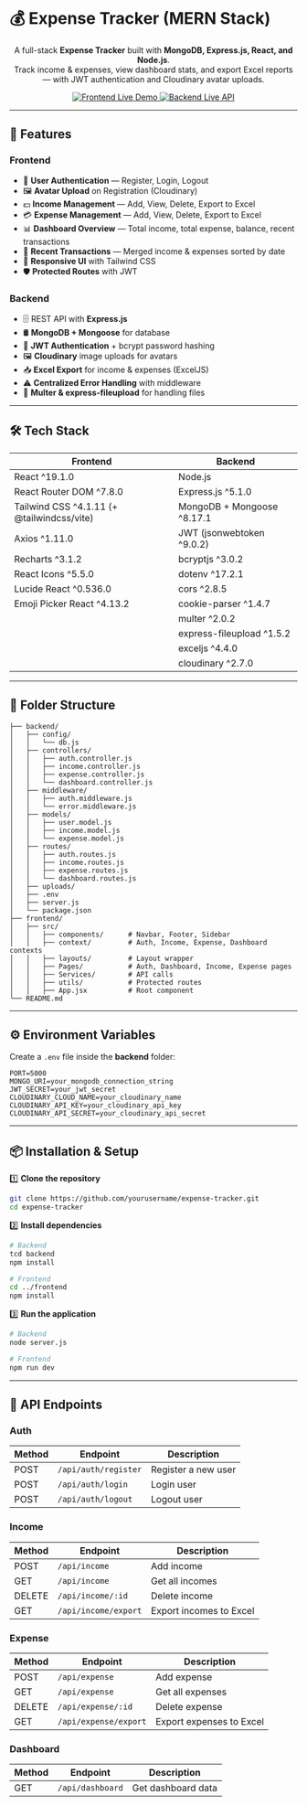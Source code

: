 # 💰 Expense Tracker (MERN Stack)

<p align="center">
  A full-stack <b>Expense Tracker</b> built with <b>MongoDB, Express.js, React, and Node.js</b>.<br>
  Track income & expenses, view dashboard stats, and export Excel reports — with JWT authentication and Cloudinary avatar uploads.
</p>

<p align="center">
  <a href="https://expense-tracker-mern-jet.vercel.app/">
    <img src="https://img.shields.io/badge/Frontend-Live%20Demo-blue?style=for-the-badge&logo=react" alt="Frontend Live Demo">
  </a>
  <a href="https://expense-tracker-mern-ttwh.onrender.com">
    <img src="https://img.shields.io/badge/Backend-Live%20API-green?style=for-the-badge&logo=node.js" alt="Backend Live API">
  </a>
</p>


---

## 🚀 Features

### **Frontend**

* 🔐 **User Authentication** — Register, Login, Logout
* 🖼 **Avatar Upload** on Registration (Cloudinary)
* 💵 **Income Management** — Add, View, Delete, Export to Excel
* 💳 **Expense Management** — Add, View, Delete, Export to Excel
* 📊 **Dashboard Overview** — Total income, total expense, balance, recent transactions
* 📜 **Recent Transactions** — Merged income & expenses sorted by date
* 📱 **Responsive UI** with Tailwind CSS
* 🛡 **Protected Routes** with JWT

### **Backend**

* 🗄 REST API with **Express.js**
* 🛢 **MongoDB + Mongoose** for database
* 🔑 **JWT Authentication** + bcrypt password hashing
* 🖼 **Cloudinary** image uploads for avatars
* 📥 **Excel Export** for income & expenses (ExcelJS)
* ⚠ **Centralized Error Handling** with middleware
* 📂 **Multer & express-fileupload** for handling files

---

## 🛠 Tech Stack

| **Frontend**                               | **Backend**                |
| ------------------------------------------ | -------------------------- |
| React ^19.1.0                              | Node.js                    |
| React Router DOM ^7.8.0                    | Express.js ^5.1.0          |
| Tailwind CSS ^4.1.11 (+ @tailwindcss/vite) | MongoDB + Mongoose ^8.17.1 |
| Axios ^1.11.0                              | JWT (jsonwebtoken ^9.0.2)  |
| Recharts ^3.1.2                            | bcryptjs ^3.0.2            |
| React Icons ^5.5.0                         | dotenv ^17.2.1             |
| Lucide React ^0.536.0                      | cors ^2.8.5                |
| Emoji Picker React ^4.13.2                 | cookie-parser ^1.4.7       |
|                                            | multer ^2.0.2              |
|                                            | express-fileupload ^1.5.2  |
|                                            | exceljs ^4.4.0             |
|                                            | cloudinary ^2.7.0          |

---

## 📂 Folder Structure

```
├── backend/
│   ├── config/
│   │   └── db.js
│   ├── controllers/
│   │   ├── auth.controller.js
│   │   ├── income.controller.js
│   │   ├── expense.controller.js
│   │   └── dashboard.controller.js
│   ├── middleware/
│   │   ├── auth.middleware.js
│   │   └── error.middleware.js
│   ├── models/
│   │   ├── user.model.js
│   │   ├── income.model.js
│   │   └── expense.model.js
│   ├── routes/
│   │   ├── auth.routes.js
│   │   ├── income.routes.js
│   │   ├── expense.routes.js
│   │   └── dashboard.routes.js
│   ├── uploads/
│   ├── .env
│   ├── server.js
│   └── package.json
├── frontend/
│   ├── src/
│   │   ├── components/      # Navbar, Footer, Sidebar
│   │   ├── context/         # Auth, Income, Expense, Dashboard contexts
│   │   ├── layouts/         # Layout wrapper
│   │   ├── Pages/           # Auth, Dashboard, Income, Expense pages
│   │   ├── Services/        # API calls
│   │   ├── utils/           # Protected routes
│   │   ├── App.jsx          # Root component
└── README.md
```

---

## ⚙️ Environment Variables

Create a `.env` file inside the **backend** folder:

```env
PORT=5000
MONGO_URI=your_mongodb_connection_string
JWT_SECRET=your_jwt_secret
CLOUDINARY_CLOUD_NAME=your_cloudinary_name
CLOUDINARY_API_KEY=your_cloudinary_api_key
CLOUDINARY_API_SECRET=your_cloudinary_api_secret
```

---

## 📦 Installation & Setup

1️⃣ **Clone the repository**

```bash
git clone https://github.com/yourusername/expense-tracker.git
cd expense-tracker
```

2️⃣ **Install dependencies**

```bash
# Backend
tcd backend
npm install

# Frontend
cd ../frontend
npm install
```

3️⃣ **Run the application**

```bash
# Backend
node server.js

# Frontend
npm run dev
```

---

## 📡 API Endpoints

### Auth

| Method | Endpoint             | Description         |
| ------ | -------------------- | ------------------- |
| POST   | `/api/auth/register` | Register a new user |
| POST   | `/api/auth/login`    | Login user          |
| POST   | `/api/auth/logout`   | Logout user         |

### Income

| Method | Endpoint             | Description             |
| ------ | -------------------- | ----------------------- |
| POST   | `/api/income`        | Add income              |
| GET    | `/api/income`        | Get all incomes         |
| DELETE | `/api/income/:id`    | Delete income           |
| GET    | `/api/income/export` | Export incomes to Excel |

### Expense

| Method | Endpoint              | Description              |
| ------ | --------------------- | ------------------------ |
| POST   | `/api/expense`        | Add expense              |
| GET    | `/api/expense`        | Get all expenses         |
| DELETE | `/api/expense/:id`    | Delete expense           |
| GET    | `/api/expense/export` | Export expenses to Excel |

### Dashboard

| Method | Endpoint         | Description        |
| ------ | ---------------- | ------------------ |
| GET    | `/api/dashboard` | Get dashboard data |
